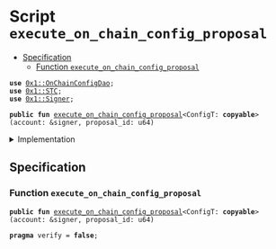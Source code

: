 
<a name="execute_on_chain_config_proposal"></a>

# Script `execute_on_chain_config_proposal`



-  [Specification](#@Specification_0)
    -  [Function `execute_on_chain_config_proposal`](#@Specification_0_execute_on_chain_config_proposal)


<pre><code><b>use</b> <a href="../../modules/doc/OnChainConfigDao.md#0x1_OnChainConfigDao">0x1::OnChainConfigDao</a>;
<b>use</b> <a href="../../modules/doc/STC.md#0x1_STC">0x1::STC</a>;
<b>use</b> <a href="../../modules/doc/Signer.md#0x1_Signer">0x1::Signer</a>;
</code></pre>




<pre><code><b>public</b> <b>fun</b> <a href="execute_on_chain_config_proposal.md#execute_on_chain_config_proposal">execute_on_chain_config_proposal</a>&lt;ConfigT: <b>copyable</b>&gt;(account: &signer, proposal_id: u64)
</code></pre>



<details>
<summary>Implementation</summary>


<pre><code><b>fun</b> <a href="execute_on_chain_config_proposal.md#execute_on_chain_config_proposal">execute_on_chain_config_proposal</a>&lt;ConfigT: <b>copyable</b>&gt;(account: &signer, proposal_id: u64) {
    <a href="../../modules/doc/OnChainConfigDao.md#0x1_OnChainConfigDao_execute">OnChainConfigDao::execute</a>&lt;<a href="../../modules/doc/STC.md#0x1_STC_STC">STC::STC</a>, ConfigT&gt;(<a href="../../modules/doc/Signer.md#0x1_Signer_address_of">Signer::address_of</a>(account), proposal_id);
}
</code></pre>



</details>

<a name="@Specification_0"></a>

## Specification


<a name="@Specification_0_execute_on_chain_config_proposal"></a>

### Function `execute_on_chain_config_proposal`


<pre><code><b>public</b> <b>fun</b> <a href="execute_on_chain_config_proposal.md#execute_on_chain_config_proposal">execute_on_chain_config_proposal</a>&lt;ConfigT: <b>copyable</b>&gt;(account: &signer, proposal_id: u64)
</code></pre>




<pre><code><b>pragma</b> verify = <b>false</b>;
</code></pre>
